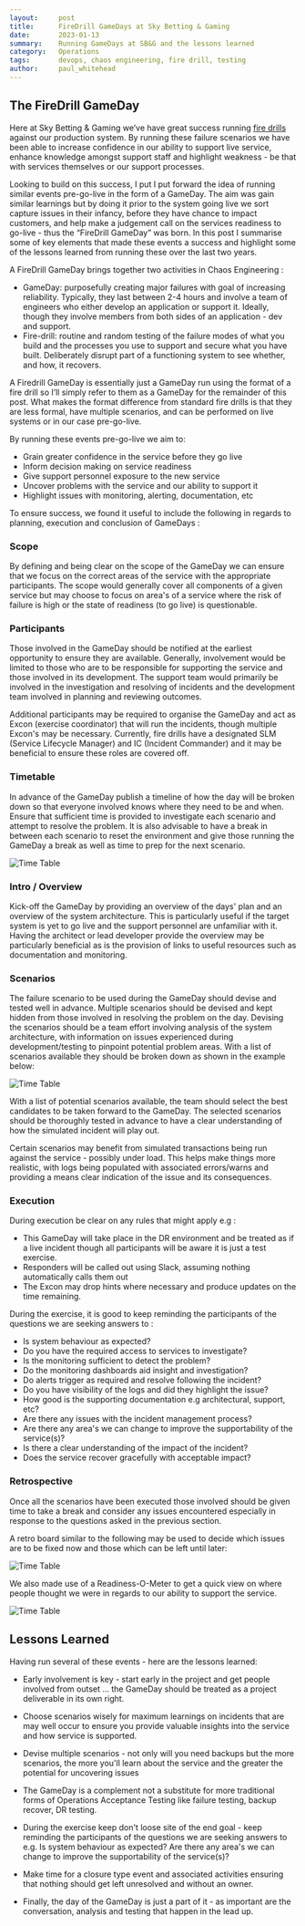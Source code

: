 ```yaml
---
layout:     post
title:      FireDrill GameDays at Sky Betting & Gaming
date:       2023-01-13
summary:    Running GameDays at SB&G and the lessons learned
category:   Operations
tags:       devops, chaos engineering, fire drill, testing
author:     paul_whitehead
---
```


## The FireDrill GameDay

Here at Sky Betting & Gaming we’ve have great success running [fire drills](https://sbg.technology/2018/05/04/firedrills-in-core/) against our production system. By running these failure scenarios we have been able to increase confidence in our ability to support live service, enhance knowledge amongst support staff and highlight weakness - be that with services themselves or our support processes. 

Looking to build on this success, I put I put forward the idea of running similar events pre-go-live in the form of a GameDay. The aim was gain similar learnings but by doing it prior to the system going live we sort capture issues in their infancy, before they have chance to impact customers, and help make a judgement call on the services readiness to go-live - thus the “FireDrill GameDay” was born. In this post I summarise some of key elements that made these events a success and highlight some of the lessons learned from running these over the last two years. 

A FireDrill GameDay brings together two activities in Chaos Engineering :

* GameDay: purposefully creating major failures with goal of increasing reliability. Typically, they last between 2-4 hours and involve a team of engineers who either develop an application or support it. Ideally, though they involve members from both sides of an application - dev and support.
  
* Fire-drill: routine and random testing of the failure modes of what you build and the processes you use to support and secure what you have built. Deliberately disrupt part of a functioning system to see whether, and how, it recovers.

A Firedrill GameDay is essentially just a GameDay run using the format of a fire drill so I’ll simply refer to them as a GameDay for the remainder of this post. What makes the format difference from standard fire drills is that they are less formal, have multiple scenarios, and can be performed on live systems or in our case pre-go-live. 

By running these events pre-go-live we aim to:

* Grain greater confidence in the service before they go live
* Inform decision making on service readiness
* Give support personnel exposure to the new service
* Uncover problems with the service and our ability to support it
* Highlight issues with monitoring, alerting, documentation, etc

To ensure success, we found it useful to include the following in regards to planning, execution and conclusion of GameDays : 

### Scope
By defining and being clear on the scope of the GameDay we can ensure that we focus on the correct areas of the service with the appropriate participants. The scope would generally cover all components of a given service but may choose to focus on area's of a service where the risk of failure is high or the state of readiness (to go live) is questionable.


### Participants
Those involved in the GameDay should be notified at the earliest opportunity to ensure they are available. Generally, involvement would be limited to those who are to be responsible for supporting the service and those involved in its development. The support team would primarily be involved in the investigation and resolving of incidents and the development team involved in planning and reviewing outcomes.

Additional participants may be required to organise the GameDay and act as Excon (exercise coordinator) that will run the incidents, though multiple Excon's may be necessary.
Currently, fire drills have a designated SLM (Service Lifecycle Manager) and IC (Incident Commander) and it may be beneficial to ensure these roles are covered off.

### Timetable
In advance of the GameDay publish a timeline of how the day will be broken down so that everyone involved knows where they need to be and when. Ensure that sufficient time is provided to investigate each scenario and attempt to resolve the problem. It is also advisable to have a break in between each scenario to reset the environment and give those running the GameDay a break as well as time to prep for the next scenario.

![Time Table](/images/gameday_image1.png])

### Intro / Overview
Kick-off the GameDay by providing an overview of the days' plan and an overview of the system architecture. This is particularly useful if the target system is yet to go live and the support personnel are unfamiliar with it. Having the architect or lead developer provide the overview may be particularly beneficial as is the provision of links to useful resources such as documentation and monitoring. 

### Scenarios
The failure scenario to be used during the GameDay should devise and tested well in advance. Multiple scenarios should be devised and kept hidden from those involved in resolving the problem on the day. Devising the scenarios should be a team effort involving analysis of the system architecture, with information on issues experienced during development/testing to pinpoint potential problem areas. With a list of scenarios available they should be broken down as shown in the example below:

![Time Table](/images/gameday_image2.png])

With a list of potential scenarios available, the team should select the best candidates to be taken forward to the GameDay. The selected scenarios should be thoroughly tested in advance to have a clear understanding of how the simulated incident will play out.

Certain scenarios may benefit from simulated transactions being run against the service - possibly under load. This helps make things more realistic, with logs being populated with associated errors/warns and providing a means clear indication of the issue and its consequences.

### Execution
During execution be clear on any rules that might apply e.g :

* This GameDay will take place in the DR environment and be treated as if a live incident though all participants will be aware it is just a test exercise. 
* Responders will be called out using Slack, assuming nothing automatically calls them out
* The Excon may drop hints where necessary and produce updates on the time remaining.

During the exercise, it is good to keep reminding the participants of the questions we are seeking answers to :

* Is system behaviour as expected?
* Do you have the required access to services to investigate?
* Is the monitoring sufficient to detect the problem?
* Do the monitoring dashboards aid insight and investigation?
* Do alerts trigger as required and resolve following the incident?
* Do you have visibility of the logs and did they highlight the issue?
* How good is the supporting documentation e.g architectural, support, etc?
* Are there any issues with the incident management process?
* Are there any area's we can change to improve the supportability of the service(s)?
* Is there a clear understanding of the impact of the incident?
* Does the service recover gracefully with acceptable impact?


### Retrospective
Once all the scenarios have been executed those involved should be given time to take a break and consider any issues encountered especially in response to the questions asked in the previous section. 

A retro board similar to the following may be used to decide which issues are to be fixed now and those which can be left until later:

![Time Table](/images/gameday_image3.png])

We also made use of a Readiness-O-Meter to get a quick view on where people thought we were in regards to our ability to support the service. 

![Time Table](/images/gameday_image4.png])


## Lessons Learned

Having run several of these events - here are the lessons learned:

* Early involvement is key - start early in the project and get people involved from outset … the GameDay should be treated as a project deliverable in its own right.

* Choose scenarios wisely for maximum learnings on incidents that are may well occur to ensure you provide valuable insights into the service and how service is supported.

* Devise multiple scenarios - not only will you need backups but the more scenarios, the more you'll learn about the service and the greater the potential for uncovering issues

* The GameDay is a complement not a substitute for more traditional forms of Operations Acceptance Testing like failure testing, backup recover, DR testing.

* During the exercise keep don't loose site of the end goal - keep reminding the participants of the questions we are seeking answers to e.g. Is system behaviour as expected? Are there any area's we can change to improve the supportability of the service(s)?

* Make time for a closure type event and associated activities ensuring that nothing should get left unresolved and without an owner.

* Finally, the day of the GameDay is just a part of it - as important are the conversation, analysis and testing that happen in the lead up.
